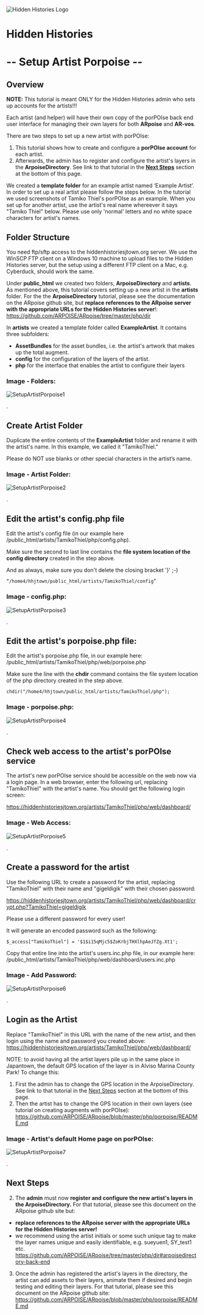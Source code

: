 ![Hidden Histories Logo](/images/hiddenhistories-logo.png)
# Hidden Histories
# -- Setup Artist Porpoise --
## Overview

**NOTE:** This tutorial is meant ONLY for the Hidden Histories admin who sets up accounts for the artists!!!

Each artist (and helper) will have their own copy of the porPOIse back end user interface for managing their own layers for both 
**ARpoise** and **AR-vos**.

There are two steps to set up a new artist with porPOIse:
1. This tutorial shows how to create and configure a **porPOIse account** for each artist.
2. Afterwards, the admin has to register and configure the artist's layers in the **ArpoiseDirectory**. See link to that tutorial in the [**Next Steps**](#next-steps) section at the bottom of this page.

We created a **template folder** for an example artist named ‘Example Artist’. In order to set up a real artist please follow the steps below. In the tutorial we used screenshots of Tamiko Thiel's porPOIse as an example. When you set up for another artist, use the artist's real name whereever it says "Tamiko Thiel" below. Please use only 'normal' letters and no white space characters for 
artist's names.

## Folder Structure
You need ftp/sftp access to the hiddenhistoriesjtown.org server. We use the WinSCP FTP client on a Windows 10 machine to upload 
files to the Hidden Histories server, but the setup using a different FTP client on a Mac, e.g. Cyberduck, should work the same.

Under **public_html** we created two folders, **ArpoiseDirectory** and **artists**. As mentioned above, this tutorial covers setting up a new artist in the **artists** folder. For the the **ArpoiseDirectory** tutorial, please see the 
documentation on the ARpoise github site, but **replace references to the ARpoise server with the appropriate URLs for the Hidden Histories server**!: https://github.com/ARPOISE/ARpoise/tree/master/php/dir

In **artists** we created a template folder called **ExampleArtist**. It contains three subfolders:
- **AssetBundles** for the asset bundles, i.e. the artist's artwork that makes up the total augment.
- **config** for the configuration of the layers of the artist.
- **php** for the interface that enables the artist to configure their layers

### Image - Folders:
![SetupArtistPorpoise1](/administration/images/SetupArtistPorpoise1.PNG)

.
## Create Artist Folder
Duplicate the entire contents of the **ExampleArtist** folder and rename it with the artist's name. In this example, we called it "TamikoThiel." 

Please do NOT use blanks or other special characters in the artist’s name.

### Image - Artist Folder:
![SetupArtistPorpoise2](/administration/images/SetupArtistPorpoise2.PNG)

.
## Edit the artist's config.php file
Edit the artist's config file (in our example here /public_html/artists/TamikoThiel/php/config.php).

Make sure the second to last line contains the **file system location of the config directory** created in the step above. 

And as always, make sure you don't delete the closing bracket '}' ;-)
```
“/home4/hhjtown/public_html/artists/TamikoThiel/config”
```
### Image - config.php:
![SetupArtistPorpoise3](/administration/images/SetupArtistPorpoise3.PNG)

.
## Edit the artist's porpoise.php file:
Edit the artist's porpoise.php file, in our example here: /public_html/artists/TamikoThiel/php/web/porpoise.php 

Make sure the line with the **chdir** command contains the file system location of the php directory created in the step above.
```
chdir("/home4/hhjtown/public_html/artists/TamikoThiel/php");
```
### Image - porpoise.php:
![SetupArtistPorpoise4](/administration/images/SetupArtistPorpoise4.PNG)

.
## Check web access to the artist's porPOIse service
The artist's new porPOIse service should be accessible on the web now via a login page. In a web browser, enter the following url, replacing "TamikoThiel" with the artist's name. You should get the following login screen:

https://hiddenhistoriesjtown.org/artists/TamikoThiel/php/web/dashboard/

### Image - Web Access:
![SetupArtistPorpoise5](/administration/images/SetupArtistPorpoise5.PNG)

.
## Create a password for the artist
Use the following URL to create a password for the artist, replacing "TamikoThiel" with their name and "gigeldigik" with their chosen password:

https://hiddenhistoriesjtown.org/artists/TamikoThiel/php/web/dashboard/crypt.php?TamikoThiel=gigeldigik

Please use a different password for every user!

It will generate an encoded password such as the following:
```
$_access["TamikoThiel"] = '$1$i15qMjc5$ZoKrbjTHXlhpAeJfZg.Xt1';
```
Copy that entire line into the artist's users.inc.php file, in our example here: /public_html/artists/TamikoThiel/php/web/dashboard/users.inc.php

### Image - Add Password:
![SetupArtistPorpoise6](/administration/images/SetupArtistPorpoise6.PNG)

.
## Login as the Artist
Replace "TamikoThiel" in this URL with the name of the new artist, and then login using the name and password you created above:
https://hiddenhistoriesjtown.org/artists/TamikoThiel/php/web/dashboard/

NOTE: to avoid having all the artist layers pile up in the same place in Japantown, the default GPS location of the layer is in Alviso Marina County Park! To change this:
1. First the admin has to change the GPS location in the ArpoiseDirectory. See link to that tutorial in the [Next Steps](#next-steps) section at the bottom of this page.
2. Then the artist has to change the GPS location in their own layers (see tutorial on creating augments with porPOIse): https://github.com/ARPOISE/ARpoise/blob/master/php/porpoise/README.md

### Image - Artist's default Home page on porPOIse:
![SetupArtistPorpoise7](/administration/images/SetupArtistPorpoise7.PNG)

.
## Next Steps

2. The **admin** must now **register and configure the new artist's layers in the ArpoiseDirectory.** For that tutorial, please see this document on the ARpoise github site but:
- **replace references to the ARpoise server with the appropriate URLs for the Hidden Histories server!**
- we recommend using the artist initials or some such unique tag to make the layer names unique and easily identifiable, e.g. sueyuen1, SY_test1 etc.
https://github.com/ARPOISE/ARpoise/tree/master/php/dir#arpoisedirectory-back-end

3. Once the admin has registered the artist's layers in the directory, the artist can add assets to their layers, animate them if desired and begin testing and editing their layers. For that tutorial, please see this document on the ARpoise github site: https://github.com/ARPOISE/ARpoise/blob/master/php/porpoise/README.md


